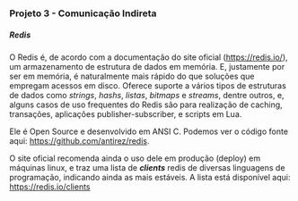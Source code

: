 ### Projeto 3 - Comunicação Indireta
##### Redis

O Redis é, de acordo com a documentação do site oficial (https://redis.io/), um armazenamento de estrutura de dados em memória. 
E, justamente por ser em memória, é naturalmente mais rápido do que soluções que empregam acessos em disco.
Oferece suporte a vários tipos de estruturas de dados como *strings*, *hashs*, *listas*, *bitmaps* e *streams*, dentre outros, e, alguns casos de uso frequentes do
Redis são para realização de caching, transações, aplicações publisher-subscriber, e scripts em Lua.

Ele é Open Source e desenvolvido em ANSI C. Podemos ver o código fonte aqui:  https://github.com/antirez/redis.

O site oficial recomenda ainda o uso dele em produção (deploy) em máquinas linux, 
e traz uma lista de ***clients*** redis de diversas linguagens de programação, indicando ainda as mais estáveis. A lista está disponível aqui: https://redis.io/clients